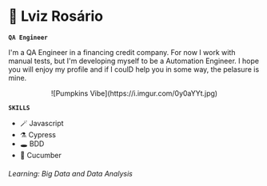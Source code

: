 # 🦇 Lviz Rosário

**`QA Engineer`**

<p>I'm a QA Engineer in a financing credit company. For now I work with manual tests, but I'm developing myself to be a Automation Engineer. I hope you will enjoy my profile and if I coulD help you in some way, the pelasure is mine.</p>


<p align="center">![Pumpkins Vibe](https://i.imgur.com/0y0aYYt.jpg)</p>


**`SKILLS`**

<ul>
  <li>🪄 Javascript</li>
  <li>⚗️ Cypress</li>
  <li>🕳️ BDD</li>
  <li>📃 Cucumber</li>
</ul>


<h6>
Learning: Big Data and Data Analysis
</h6>
